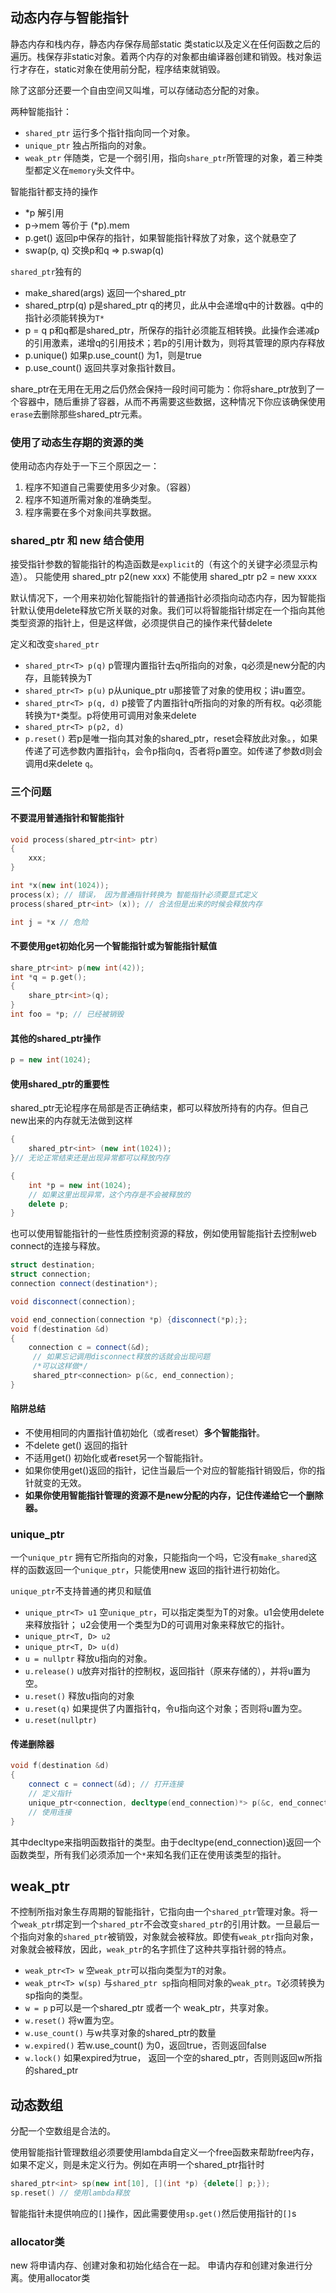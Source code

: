 ## 动态内存与智能指针

静态内存和栈内存，静态内存保存局部static 类static以及定义在任何函数之后的遍历。栈保存非static对象。着两个内存的对象都由编译器创建和销毁。栈对象运行才存在，static对象在使用前分配，程序结束就销毁。

除了这部分还要一个自由空间又叫堆，可以存储动态分配的对象。

两种智能指针：
+ `shared_ptr` 运行多个指针指向同一个对象。
+ `unique_ptr` 独占所指向的对象。
+ `weak_ptr` 伴随类，它是一个弱引用，指向`share_ptr`所管理的对象，着三种类型都定义在`memory`头文件中。
  
智能指针都支持的操作

+ *p 解引用
+ p->mem 等价于 (*p).mem
+ p.get() 返回p中保存的指针，如果智能指针释放了对象，这个就悬空了
+ swap(p, q) 交换p和q => p.swap(q)

`shared_ptr`独有的

+ make_shared<T>(args) 返回一个shared_ptr
+ shared_ptr<T>p(q) p是shared_ptr q的拷贝，此从中会递增q中的计数器。q中的指针必须能转换为`T*`
+ p = q p和q都是shared_ptr，所保存的指针必须能互相转换。此操作会递减p的引用激素，递增q的引用技术；若p的引用计数为，则将其管理的原内存释放
+ p.unique() 如果p.use_count() 为1，则是true
+ p.use_count() 返回共享对象指针数目。

share_ptr在无用在无用之后仍然会保持一段时间可能为：你将share_ptr放到了一个容器中，随后重排了容器，从而不再需要这些数据，这种情况下你应该确保使用`erase`去删除那些shared_ptr元素。

### 使用了动态生存期的资源的类

使用动态内存处于一下三个原因之一：

1. 程序不知道自己需要使用多少对象。（容器）
2. 程序不知道所需对象的准确类型。
3. 程序需要在多个对象间共享数据。

### shared_ptr 和 new 结合使用

接受指针参数的智能指针的构造函数是`explicit`的（有这个的关键字必须显示构造）。
只能使用 shared_ptr<T> p2(new xxx) 不能使用 shared_ptr<T> p2 = new xxxx

默认情况下，一个用来初始化智能指针的普通指针必须指向动态内存，因为智能指针默认使用delete释放它所关联的对象。我们可以将智能指针绑定在一个指向其他类型资源的指针上，但是这样做，必须提供自己的操作来代替delete

定义和改变`shared_ptr`

+ `shared_ptr<T> p(q)` p管理内置指针去q所指向的对象，q必须是new分配的内存，且能转换为T
+ `shared_ptr<T> p(u)` p从unique_ptr u那接管了对象的使用权；讲u置空。
+ `shared_ptr<T> p(q, d)` p接管了内置指针q所指向的对象的所有权。q必须能转换为`T*`类型。p将使用可调用对象来delete
+ `shared_ptr<T> p(p2, d)`
+ `p.reset()` 若p是唯一指向其对象的shared_ptr，reset会释放此对象。，如果传递了可选参数内置指针`q`，会令p指向q，否者将p置空。如传递了参数d则会调用d来delete `q`。

### 三个问题

#### 不要混用普通指针和智能指针

```c++
void process(shared_ptr<int> ptr)
{
    xxx;
}

int *x(new int(1024));
process(x); // 错误， 因为普通指针转换为 智能指针必须要显式定义
process(shared_ptr<int> (x)); // 合法但是出来的时候会释放内存

int j = *x // 危险
```

#### 不要使用get初始化另一个智能指针或为智能指针赋值

```c++
share_ptr<int> p(new int(42));
int *q = p.get();
{
    share_ptr<int>(q);
}
int foo = *p; // 已经被销毁

```

#### 其他的shared_ptr操作

```c++
p = new int(1024);

```

#### 使用shared_ptr的重要性

shared_ptr无论程序在局部是否正确结束，都可以释放所持有的内存。但自己new出来的内存就无法做到这样

```c++
{
    shared_ptr<int> (new int(1024));
}// 无论正常结束还是出现异常都可以释放内存

{
    int *p = new int(1024);
    // 如果这里出现异常，这个内存是不会被释放的
    delete p;
}

```

也可以使用智能指针的一些性质控制资源的释放，例如使用智能指针去控制web connect的连接与释放。

```c++
struct destination;
struct connection;
connection connect(destination*);

void disconnect(connection);

void end_connection(connection *p) {disconnect(*p);};
void f(destination &d)
{
    connection c = connect(&d);
     // 如果忘记调用disconnect释放的话就会出现问题
     /*可以这样做*/
     shared_ptr<connection> p(&c, end_connection);
}
```

#### 陷阱总结

+ 不使用相同的内置指针值初始化（或者reset）**多个智能指针**。
+ 不delete get() 返回的指针
+ 不适用get() 初始化或者reset另一个智能指针。
+ 如果你使用get()返回的指针，记住当最后一个对应的智能指针销毁后，你的指针就变的无效。
+ **如果你使用智能指针管理的资源不是new分配的内存，记住传递给它一个删除器。**

### unique_ptr

一个`unique_ptr` 拥有它所指向的对象，只能指向一个吗，它没有`make_shared`这样的函数返回一个`unique_ptr`，只能使用new 返回的指针进行初始化。

`unique_ptr`不支持普通的拷贝和赋值

+ `unique_ptr<T> u1` 空`unique_ptr`，可以指定类型为T的对象。u1会使用delete来释放指针； u2会使用一个类型为D的可调用对象来释放它的指针。
+ `unique_ptr<T, D> u2`
+ `unique_ptr<T, D> u(d)`
+ `u = nullptr` 释放u指向的对象。
+ `u.release()` u放弃对指针的控制权，返回指针（原来存储的），并将u置为空。
+ `u.reset()` 释放u指向的对象
+ `u.reset(q)` 如果提供了内置指针q，令u指向这个对象；否则将u置为空。
+ `u.reset(nullptr)`

#### 传递删除器

```c++
void f(destination &d)
{
    connect c = connect(&d); // 打开连接
    // 定义指针
    unique_ptr<connection, decltype(end_connection)*> p(&c, end_connection);
    // 使用连接
}

```

其中decltype来指明函数指针的类型。由于decltype(end_connection)返回一个函数类型，所有我们必须添加一个`*`来知名我们正在使用该类型的指针。

## weak_ptr

不控制所指对象生存周期的智能指针，它指向由一个`shared_ptr`管理对象。将一个`weak_ptr`绑定到一个`shared_ptr`不会改变`shared_ptr`的引用计数。一旦最后一个指向对象的`shared_ptr`被销毁，对象就会被释放。即使有`weak_ptr`指向对象，对象就会被释放，因此，`weak_ptr`的名字抓住了这种共享指针弱的特点。

+ `weak_ptr<T> w` 空`weak_ptr`可以指向类型为`T`的对象。
+ `weak_ptr<T> w(sp)` 与`shared_ptr sp`指向相同对象的`weak_ptr`。`T`必须转换为sp指向的类型。
+ `w = p` p可以是一个shared_ptr 或者一个 weak_ptr，共享对象。
+ `w.reset()` 将w置为空。
+ `w.use_count()` 与w共享对象的shared_ptr的数量
+ `w.expired()` 若w.use_count() 为0，返回true，否则返回false
+ `w.lock()` 如果expired为true， 返回一个空的shared_ptr，否则则返回w所指的shared_ptr
  
## 动态数组

分配一个空数组是合法的。

使用智能指针管理数组必须要使用lambda自定义一个free函数来帮助free内存，如果不定义，则是未定义行为。例如在声明一个shared_ptr指针时

```c++
shared_ptr<int> sp(new int[10], [](int *p) {delete[] p;});
sp.reset() // 使用lambda释放
```

智能指针未提供响应的`[]`操作，因此需要使用`sp.get()`然后使用指针的`[]`s

### allocator类

new 将申请内存、创建对象和初始化结合在一起。
申请内存和创建对象进行分离。使用allocator类